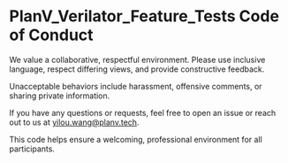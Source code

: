 # PlanV_Verilator_Feature_Tests Code of Conduct

We value a collaborative, respectful environment. Please use inclusive language, respect differing views, and provide constructive feedback.

Unacceptable behaviors include harassment, offensive comments, or sharing private information.

If you have any questions or requests, feel free to open an issue or reach out to us at yilou.wang@planv.tech.

This code helps ensure a welcoming, professional environment for all participants.
